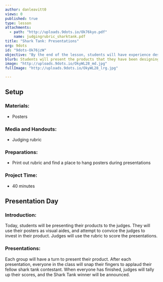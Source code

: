 ```yaml
---
author: danleavitt0
views: 0
published: true
type: lesson
attachments: 
  - path: "http://uploads.9dots.io/Ok76kyo.pdf"
    name: judgingrubric_sharktank.pdf
title: "Shark Tank: Presentations"
org: 9dots
id: "9dots-Ok76jzW"
objective: "By the end of the lesson, students will have experience designing and selling an original product."
blurb: Students will present the products that they have been designing this unit to a panel of judges.
image: "http://uploads.9dots.io/OkyWL28_md.jpg"
fullImage: "http://uploads.9dots.io/OkyWL28_lrg.jpg"

---
```


## Setup

### Materials:

- Posters

### Media and Handouts:

- Judging rubric

### Preparations:

- Print out rubric and find a place to hang posters during presentations

### Project Time:

- 40 minutes


## Presentation Day

### Introduction:
Today, students will be presenting their products to the judges. They will use their posters as visual aides, and attempt to convice the judges to invest in their product. Judges will use the rubric to score the presentations.

### Presentations:
Each group will have a turn to present their product. After each presentation, everyone in the class will snap their fingers to applaud their fellow shark tank contestant. When everyone has finished, judges will tally up their scores, and the Shark Tank winner will be announced.
